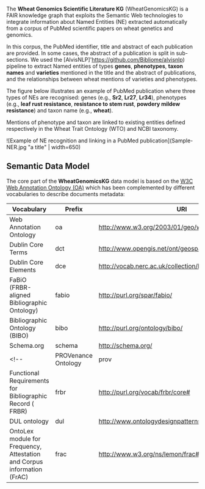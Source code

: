 
The **Wheat Genomics Scientific Literature KG** (WheatGenomicsKG) is a FAIR knowledge graph that exploits the Semantic Web technologies to integrate information about Named Entities (NE) extracted automatically from a corpus of PubMed scientific papers on wheat genetics and genomics.

In this corpus, the PubMed identifier, title and abstract of each publication are provided. In some cases, the abstract of a publication is split in sub-sections. We used the [AlvisNLP]'https://github.com/Bibliome/alvisnlp) pipeline to extract Named entities of types **genes**, **phenotypes**, **taxon names** and **varieties** mentioned in the title and the abstract of publications, and the relationships between wheat mentions of varieties and phenotypes.

The figure below illustrates an example of PubMed publication where three types of NEs are recognised: genes (e.g., __Sr2__, __Lr27__, __Lr34__), phenotypes (e.g., __leaf rust resistance__, __resistance to stem rust__, __powdery mildew resistance__) and taxon name (e.g., __wheat__). 

Mentions of phenotype and taxon are linked to existing entities defined respectively in the Wheat Trait Ontology (WTO) and NCBI taxonomy.

![Example of NE recognition and linking in a PubMed publication](Sample-NER.jpg "a title" | width=650)


## Semantic Data Model 

The core part of the **WheatGenomicsKG** data model is based on the [W3C Web Annotation Ontology (OA)](https://www.w3.org/ns/oa)  which has been complemented by different vocabularies to describe documents metadata: 

|Vocabulary | Prefix  | URI |
|--------------| ------------- | ------------- |
|Web Annotation Ontology| oa  | http://www.w3.org/2003/01/geo/wgs84_pos#  |
|Dublin Core Terms | dct | http://www.opengis.net/ont/geosparql# |
|Dublin Core Elements| dce | http://vocab.nerc.ac.uk/collection/P07/current/ |
|FaBiO (FRBR-aligned Bibliographic Ontology)| fabio | http://purl.org/spar/fabio/ |
|Bibliographic Ontology (BIBO)| bibo | http://purl.org/ontology/bibo/  |
|Schema.org| schema | http://schema.org/ |
<!-- |PROVenance Ontology| prov | http://www.w3.org/ns/prov#  |
|Functional Requirements for Bibliographic Record ( FRBR)| frbr | http://purl.org/vocab/frbr/core# |
|DUL ontology  | dul | http://www.ontologydesignpatterns.org/ont/dul/DUL.owl# |
|OntoLex module for Frequency, Attestation and Corpus information (FrAC)| frac | http://www.w3.org/ns/lemon/frac# | -->

